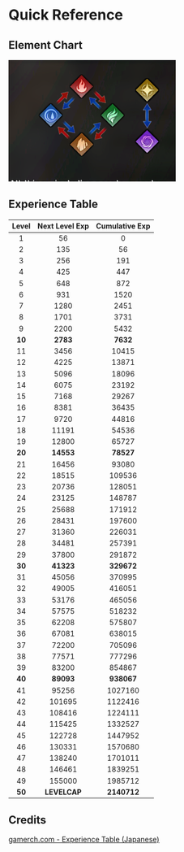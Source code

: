 # Quick Reference


## Element Chart

![Element Chart](./img/element-chart.png)

## Experience Table

| Level  | Next Level Exp | Cumulative Exp |
|:------:|:--------------:|:--------------:|
|   1    |       56       |       0        |
|   2    |      135       |       56       |
|   3    |      256       |      191       |
|   4    |      425       |      447       |
|   5    |      648       |      872       |
|   6    |      931       |      1520      |
|   7    |      1280      |      2451      |
|   8    |      1701      |      3731      |
|   9    |      2200      |      5432      |
| **10** |    **2783**    |    **7632**    |
|   11   |      3456      |     10415      |
|   12   |      4225      |     13871      |
|   13   |      5096      |     18096      |
|   14   |      6075      |     23192      |
|   15   |      7168      |     29267      |
|   16   |      8381      |     36435      |
|   17   |      9720      |     44816      |
|   18   |     11191      |     54536      |
|   19   |     12800      |     65727      |
| **20** |   **14553**    |   **78527**    |
|   21   |     16456      |     93080      |
|   22   |     18515      |     109536     |
|   23   |     20736      |     128051     |
|   24   |     23125      |     148787     |
|   25   |     25688      |     171912     |
|   26   |     28431      |     197600     |
|   27   |     31360      |     226031     |
|   28   |     34481      |     257391     |
|   29   |     37800      |     291872     |
| **30** |   **41323**    |   **329672**   |
|   31   |     45056      |     370995     |
|   32   |     49005      |     416051     |
|   33   |     53176      |     465056     |
|   34   |     57575      |     518232     |
|   35   |     62208      |     575807     |
|   36   |     67081      |     638015     |
|   37   |     72200      |     705096     |
|   38   |     77571      |     777296     |
|   39   |     83200      |     854867     |
| **40** |   **89093**    |   **938067**   |
|   41   |     95256      |    1027160     |
|   42   |     101695     |    1122416     |
|   43   |     108416     |    1224111     |
|   44   |     115425     |    1332527     |
|   45   |     122728     |    1447952     |
|   46   |     130331     |    1570680     |
|   47   |     138240     |    1701011     |
|   48   |     146461     |    1839251     |
|   49   |     155000     |    1985712     |
| **50** |  **LEVELCAP**  |  **2140712**   |

## Credits

[gamerch.com - Experience Table (Japanese)](https://gamerch.com/wizardry-daphne/877807)